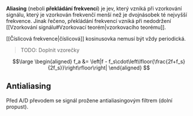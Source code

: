 **Aliasing** (neboli **překládání frekvencí**) je jev, který vzniká při vzorkování signálu, který je vzorkován frekvenčí menší než je dvojnásobek té nejvyšší frekvence. Jinak řečeno, překládání frekvencí vzniká při nedodržení [[Vzorkování signálu#Vzorkovací teorém|vzorkovacího teorému]].

[[Číslicová frekvence|číslicová]] kosinusovka nemusí být vždy periodická. 
> TODO: Doplnit vzorečky


$$\large
\begin{aligned}
	f_a &= \left|f - f_s\cdot\left\lfloor{\frac{2f+f_s}{2f_s}}\right\rfloor\right|
\end{aligned}
$$

## Antialiasing
Před A/D převodem se signál prožene antialiasingovým filtrem (dolní propust).